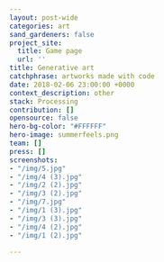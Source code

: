 ```yaml
---
layout: post-wide
categories: art
sand_gardeners: false
project_site:
  title: Game page
  url: ''
title: Generative art
catchphrase: artworks made with code
date: 2018-02-06 23:00:00 +0000
context_description: other
stack: Processing
contribution: []
opensource: false
hero-bg-color: "#FFFFFF"
hero-image: summerfeels.png
team: []
press: []
screenshots:
- "/img/5.jpg"
- "/img/4 (3).jpg"
- "/img/2 (2).jpg"
- "/img/3 (2).jpg"
- "/img/7.jpg"
- "/img/1 (3).jpg"
- "/img/3 (3).jpg"
- "/img/4 (2).jpg"
- "/img/1 (2).jpg"

---
```

